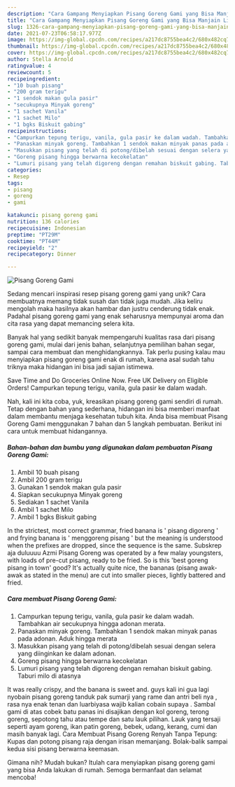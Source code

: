 ```yaml
---
description: "Cara Gampang Menyiapkan Pisang Goreng Gami yang Bisa Manjain Lidah"
title: "Cara Gampang Menyiapkan Pisang Goreng Gami yang Bisa Manjain Lidah"
slug: 1326-cara-gampang-menyiapkan-pisang-goreng-gami-yang-bisa-manjain-lidah
date: 2021-07-23T06:58:17.977Z
image: https://img-global.cpcdn.com/recipes/a217dc8755bea4c2/680x482cq70/pisang-goreng-gami-foto-resep-utama.jpg
thumbnail: https://img-global.cpcdn.com/recipes/a217dc8755bea4c2/680x482cq70/pisang-goreng-gami-foto-resep-utama.jpg
cover: https://img-global.cpcdn.com/recipes/a217dc8755bea4c2/680x482cq70/pisang-goreng-gami-foto-resep-utama.jpg
author: Stella Arnold
ratingvalue: 4
reviewcount: 5
recipeingredient:
- "10 buah pisang"
- "200 gram terigu"
- "1 sendok makan gula pasir"
- "secukupnya Minyak goreng"
- "1 sachet Vanila"
- "1 sachet Milo"
- "1 bgks Biskuit gabing"
recipeinstructions:
- "Campurkan tepung terigu, vanila, gula pasir ke dalam wadah. Tambahkan air secukupnya hingga adonan merata."
- "Panaskan minyak goreng. Tambahkan 1 sendok makan minyak panas pada adonan. Aduk hingga merata"
- "Masukkan pisang yang telah di potong/dibelah sesuai dengan selera yang diinginkan ke dalam adonan."
- "Goreng pisang hingga berwarna kecokelatan"
- "Lumuri pisang yang telah digoreng dengan remahan biskuit gabing. Taburi milo di atasnya"
categories:
- Resep
tags:
- pisang
- goreng
- gami

katakunci: pisang goreng gami 
nutrition: 136 calories
recipecuisine: Indonesian
preptime: "PT29M"
cooktime: "PT44M"
recipeyield: "2"
recipecategory: Dinner

---
```



![Pisang Goreng Gami](https://img-global.cpcdn.com/recipes/a217dc8755bea4c2/680x482cq70/pisang-goreng-gami-foto-resep-utama.jpg)

Sedang mencari inspirasi resep pisang goreng gami yang unik? Cara membuatnya memang tidak susah dan tidak juga mudah. Jika keliru mengolah maka hasilnya akan hambar dan justru cenderung tidak enak. Padahal pisang goreng gami yang enak seharusnya mempunyai aroma dan cita rasa yang dapat memancing selera kita.

Banyak hal yang sedikit banyak mempengaruhi kualitas rasa dari pisang goreng gami, mulai dari jenis bahan, selanjutnya pemilihan bahan segar, sampai cara membuat dan menghidangkannya. Tak perlu pusing kalau mau menyiapkan pisang goreng gami enak di rumah, karena asal sudah tahu triknya maka hidangan ini bisa jadi sajian istimewa.

Save Time and Do Groceries Online Now. Free UK Delivery on Eligible Orders! Campurkan tepung terigu, vanila, gula pasir ke dalam wadah.


Nah, kali ini kita coba, yuk, kreasikan pisang goreng gami sendiri di rumah. Tetap dengan bahan yang sederhana, hidangan ini bisa memberi manfaat dalam membantu menjaga kesehatan tubuh kita. Anda bisa membuat Pisang Goreng Gami menggunakan 7 bahan dan 5 langkah pembuatan. Berikut ini cara untuk membuat hidangannya.

<!--inarticleads1-->

##### Bahan-bahan dan bumbu yang digunakan dalam pembuatan Pisang Goreng Gami:

1. Ambil 10 buah pisang
1. Ambil 200 gram terigu
1. Gunakan 1 sendok makan gula pasir
1. Siapkan secukupnya Minyak goreng
1. Sediakan 1 sachet Vanila
1. Ambil 1 sachet Milo
1. Ambil 1 bgks Biskuit gabing


In the strictest, most correct grammar, fried banana is &#39; pisang digoreng &#39; and frying banana is &#39; menggoreng pisang &#39; but the meaning is understood when the prefixes are dropped, since the sequence is the same. Subskrep aja duluuuu Azmi Pisang Goreng was operated by a few malay youngsters, with loads of pre-cut pisang, ready to be fried. So is this &#39;best goreng pisang in town&#39; good? It&#39;s actually quite nice, the bananas (pisang awak-awak as stated in the menu) are cut into smaller pieces, lightly battered and fried. 

<!--inarticleads2-->

##### Cara membuat Pisang Goreng Gami:

1. Campurkan tepung terigu, vanila, gula pasir ke dalam wadah. Tambahkan air secukupnya hingga adonan merata.
1. Panaskan minyak goreng. Tambahkan 1 sendok makan minyak panas pada adonan. Aduk hingga merata
1. Masukkan pisang yang telah di potong/dibelah sesuai dengan selera yang diinginkan ke dalam adonan.
1. Goreng pisang hingga berwarna kecokelatan
1. Lumuri pisang yang telah digoreng dengan remahan biskuit gabing. Taburi milo di atasnya


It was really crispy, and the banana is sweet and. guys kali ini gua lagi nyobain pisang goreng tanduk pak sumarji yang rame dan antri beli nya , rasa nya enak tenan dan luarbiyasa wajib kalian cobain supaya . Sambal gami di atas cobek batu panas ini disajikan dengan kol goreng, terong goreng, sepotong tahu atau tempe dan satu lauk pilihan. Lauk yang tersaji seperti ayam goreng, ikan patin goreng, bebek, udang, kerang, cumi dan masih banyak lagi. Cara Membuat Pisang Goreng Renyah Tanpa Tepung: Kupas dan potong pisang raja dengan irisan memanjang. Bolak-balik sampai kedua sisi pisang berwarna keemasan. 

Gimana nih? Mudah bukan? Itulah cara menyiapkan pisang goreng gami yang bisa Anda lakukan di rumah. Semoga bermanfaat dan selamat mencoba!
